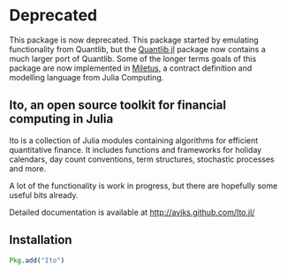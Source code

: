 # Deprecated

This package is now deprecated. This package started by emulating functionality from Quantlib, but the [Quantlib.jl](https://github.com/pazzo83/QuantLib.jl) package now contains a much larger port of Quantlib. Some of the longer terms goals of this package are now implemented in [Miletus](http://juliacomputing.com/products/juliafin/miletus.html), a contract definition and modelling language from Julia Computing. 

## Ito, an open source toolkit for financial computing in Julia

Ito is a collection of Julia modules containing algorithms for efficient quantitative finance. 
It includes functions and frameworks for holiday calendars, day count conventions, term structures, 
stochastic processes and more. 

A lot of the functionality is work in progress, but there are hopefully some useful bits already. 

Detailed documentation is available at http://aviks.github.com/Ito.jl/

## Installation

```julia
Pkg.add("Ito")
```
